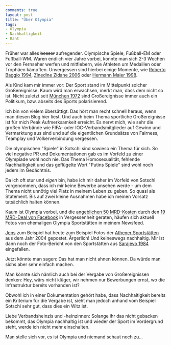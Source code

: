 ```yaml
---
comments: true
layout: post
title: "Über Olympia"
tags:
- Olympia
- Nachhaltigkeit
- Rant
---
```

Früher war alles <del>besser</del> aufregender. Olympische Spiele, Fußball-EM oder Fußball-WM. Waren endlich vier Jahre vorbei, konnte man sich 2-3 Wochen vor den Fernseher werfen und mitfiebern, wie Athleten um Medaillen oder Trophäen kämpften. Unvergessen sind hierbei einige Momente, wie [Roberto Baggio 1994](http://www.youtube.com/watch?v=voT5W9Doa-s), [Zinedine Zidane 2006](http://www.youtube.com/watch?v=ARI-Ezb81pM) oder [Hermann Maier 1998](http://www.youtube.com/watch?v=5OaM6m7SKOM).

Als Kind kam mir immer vor: Der Sport stand im Mittelpunkt solcher Großereignisse. Kaum wird man erwachsen, merkt man, dass dem nicht so ist. Nicht zuletzt seit [München 1972](http://de.wikipedia.org/wiki/Geiselnahme_von_M%C3%BCnchen) sind Großereignisse immer auch ein Politikum, bzw. abseits des Sports polarisierend.

Ich bin von vielem übersättigt. Das hört man recht schnell heraus, wenn man diesen Blog hier liest. Und auch beim Thema sportliche Großereignisse ist für mich Peak Aufmerksamkeit erreicht. Es nervt mich, wie sehr die großen Verbände wie FIFA- oder IOC-Verbandsmitglieder auf Gewinn und Vermarktung aus sind und auf die eigentlichen Grundsätze von Fairness, Teamplay und Völkerverbindung vergessen. 

Die olympischen "Spiele" in Sotschi sind sowieso ein Thema für sich. So viel negative PR und Dokumentationen gab es im Vorfeld zu einer Olympiade wohl noch nie. Das Thema Homosexualität, fehlende Nachhaltigkeit und das geflügelte Wort "Putins Spiele" sind wohl noch jedem im Gedächtnis.

Da ich oft stur und *eigen* bin, habe ich mir daher im Vorfeld von Sotschi vorgenommen, dass ich mir keine Bewerbe ansehen werde - um dem Thema nicht unnötig viel Platz in meinem Leben zu geben. So quasi als Statement. Bis auf zwei kleine Ausnahmen habe ich meinen Vorsatz tatsächlich halten können. 

Kaum ist Olympia vorbei, und die [angeblichen 50 MRD-Kosten](http://www.welt.de/sport/olympia/article124884456/Teurer-als-alle-bisherigen-Winterspiele-zusammen.html) durch den [19 MRD-Deal von Facebook](http://online.wsj.com/news/articles/SB10001424052702304914204579393452029288302) in Vergessenheit geraten, häufen sich aktuell Fotos von ehemaligen Olympia Sportstätten in meinem Newsfeed.

[Jens](http://www.medienpeter.de/) zum Beispiel hat heute zum Beispiel Fotos der [Athener Sportstätten](http://www.businessinsider.com/2004-athens-olympics-venues-abandoned-today-photos-2012-8?op=1) aus dem Jahr 2004 gepostet. Ärgerlich! Und keineswegs nachhaltig. Mir ist dann noch der Foto-Bericht von den Sportstätten aus [Sarajevo 1984](http://www.businessinsider.com/abandoned-venues-1984-sarajevo-olympics-2013-11?op=1) eingefallen. 

Jetzt könnte man sagen: Das hat man nicht ahnen können. Da würde man sichs aber sehr einfach machen.

Man könnte sich nämlich auch bei der Vergabe von Großereignissen denken: Hey, wärs nicht klüger, wir nehmen nur Bewerbungen ernst, wo die Infrastruktur bereits vorhanden ist? 

Obwohl ich in einer Dokumentation gehört habe, dass Nachhaltigkeit bereits ein Kriterium für die Vergabe ist, sieht man jedoch anhand vom Beispiel Sotschi sehr gut, dass dies ein Witz ist.

Liebe Verbandsheinzis und -heinzinnen: Solange ihr das nicht gebacken bekommt, das Olympia nachhaltig ist und wieder der Sport im Vordergrund steht, werde ich nicht mehr einschalten. 

Man stelle sich vor, es ist Olympia und niemand schaut noch zu… 
